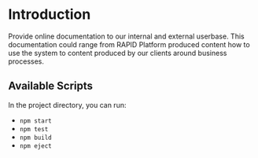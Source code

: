 # Introduction

Provide online documentation to our internal and external userbase. This documentation could range
from RAPID Platform produced content how to use the system to content produced by our clients
around business processes.

## Available Scripts

In the project directory, you can run:

- `npm start`
- `npm test`
- `npm build`
- `npm eject`
